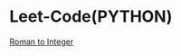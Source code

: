 # Leet-Code(PYTHON)
[Roman to Integer](http://leetcode.com/problems/roman-to-integer/#.Ym_tk2hqZzc.gmail)

